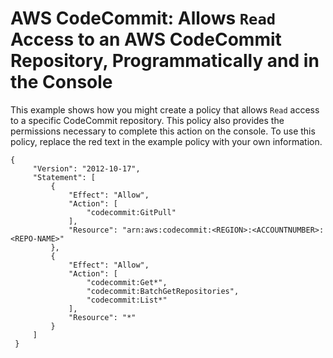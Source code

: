 # AWS CodeCommit: Allows `Read` Access to an AWS CodeCommit Repository, Programmatically and in the Console<a name="reference_policies_examples_codecommit_pull"></a>

This example shows how you might create a policy that allows `Read` access to a specific CodeCommit repository\. This policy also provides the permissions necessary to complete this action on the console\. To use this policy, replace the red text in the example policy with your own information\.

```
{
     "Version": "2012-10-17",
     "Statement": [
         {
             "Effect": "Allow",
             "Action": [
                 "codecommit:GitPull"
             ],
             "Resource": "arn:aws:codecommit:<REGION>:<ACCOUNTNUMBER>:<REPO-NAME>"
         },
         {
             "Effect": "Allow",
             "Action": [
                 "codecommit:Get*",
                 "codecommit:BatchGetRepositories",
                 "codecommit:List*"
             ],
             "Resource": "*"
         }
     ]
 }
```